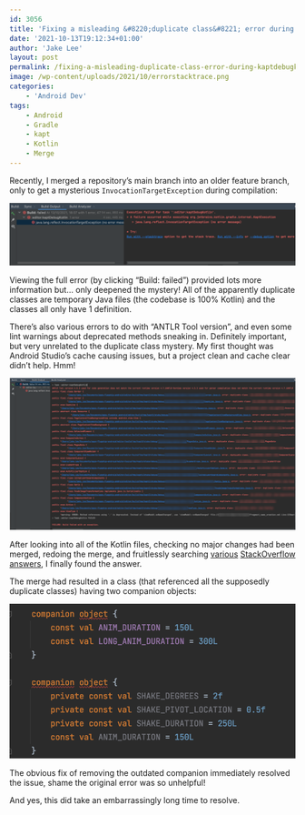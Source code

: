 ```yaml
---
id: 3056
title: 'Fixing a misleading &#8220;duplicate class&#8221; error during kaptDebugKotlin after merging'
date: '2021-10-13T19:12:34+01:00'
author: 'Jake Lee'
layout: post
permalink: /fixing-a-misleading-duplicate-class-error-during-kaptdebugkotlin-after-merging/
image: /wp-content/uploads/2021/10/errorstacktrace.png
categories:
    - 'Android Dev'
tags:
    - Android
    - Gradle
    - kapt
    - Kotlin
    - Merge
---
```


Recently, I merged a repository’s main branch into an older feature branch, only to get a mysterious `InvocationTargetException` during compilation:  

[![](/wp-content/uploads/2021/10/originalerror.png)](/wp-content/uploads/2021/10/originalerror.png)

Viewing the full error (by clicking “Build: failed”) provided lots more information but… only deepened the mystery! All of the apparently duplicate classes are temporary Java files (the codebase is 100% Kotlin) and the classes all only have 1 definition.

There’s also various errors to do with “ANTLR Tool version”, and even some lint warnings about deprecated methods sneaking in. Definitely important, but very unrelated to the duplicate class mystery. My first thought was Android Studio’s cache causing issues, but a project clean and cache clear didn’t help. Hmm!

[![](/wp-content/uploads/2021/10/3czsRYU.png)](/wp-content/uploads/2021/10/3czsRYU.png)

After looking into all of the Kotlin files, checking no major changes had been merged, redoing the merge, and fruitlessly searching [various](https://stackoverflow.com/q/36990054/608312) [StackOverflow](https://stackoverflow.com/q/56029393/608312) [answers](https://stackoverflow.com/q/56574910/608312), I finally found the answer.

The merge had resulted in a class (that referenced all the supposedly duplicate classes) having two companion objects:

[![](/wp-content/uploads/2021/10/actualissue.png)](/wp-content/uploads/2021/10/actualissue.png)

The obvious fix of removing the outdated companion immediately resolved the issue, shame the original error was so unhelpful!

And yes, this did take an embarrassingly long time to resolve.